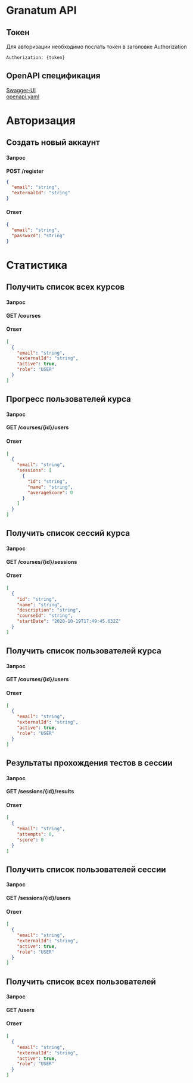 # Granatum API

## Токен
Для авторизации необходимо послать токен в заголовке Authorization
```
Authorization: {token}
```

## OpenAPI спецификация
[Swagger-UI](/swagger)  
[openapi.yaml](/todo)

# Авторизация

## Создать новый аккаунт
#### Запрос
**POST /register**
```json
{
  "email": "string",
  "externalId": "string"
}
```
#### Ответ
```json
{
  "email": "string",
  "password": "string"
}
```

# Статистика

## Получить список всех курсов
#### Запрос
**GET /courses**
#### Ответ
```json
[
  {
    "email": "string",
    "externalId": "string",
    "active": true,
    "role": "USER"
  }
]
```
## Прогресс пользователей курса
#### Запрос
**GET /courses/{id}/users**
#### Ответ
```json
[
  {
    "email": "string",
    "sessions": [
      {
        "id": "string",
        "name": "string",
        "averageScore": 0
      }
    ]
  }
]
```
## Получить список сессий курса
#### Запрос
**GET /courses/{id}/sessions**
#### Ответ
```json
[
  {
    "id": "string",
    "name": "string",
    "description": "string",
    "courseId": "string",
    "startDate": "2020-10-19T17:49:45.632Z"
  }
]
```
## Получить список пользователей курса
#### Запрос
**GET /courses/{id}/users**
#### Ответ
```json
[
  {
    "email": "string",
    "externalId": "string",
    "active": true,
    "role": "USER"
  }
]
```
## Результаты прохождения тестов в сессии
#### Запрос
**GET /sessions/{id}/results**
#### Ответ
```json
[
  {
    "email": "string",
    "attempts": 0,
    "score": 0
  }
]
```
## Получить список пользователей сессии
#### Запрос
**GET /sessions/{id}/users**
#### Ответ
```json
[
  {
    "email": "string",
    "externalId": "string",
    "active": true,
    "role": "USER"
  }
]
```
## Получить список всех пользователей
#### Запрос
**GET /users**
#### Ответ
```json
[
  {
    "email": "string",
    "externalId": "string",
    "active": true,
    "role": "USER"
  }
]
```